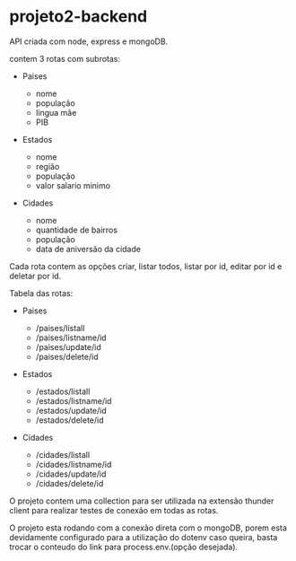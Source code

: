 # projeto2-backend

API criada com node, express e mongoDB.

contem 3 rotas com subrotas:

- Paises
     - nome
     - população
     - lingua mãe
     - PIB

- Estados
     - nome
     - região
     - população
     - valor salario minimo

- Cidades
     - nome
     - quantidade de bairros
     - população
     - data de aniversão da cidade

Cada rota contem as opções criar, listar todos, listar por id, editar por id e deletar por id.

Tabela das rotas:
- Paises
     - /paises/listall
     - /paises/listname/id
     - /paises/update/id
     - /paises/delete/id

- Estados
     - /estados/listall
     - /estados/listname/id
     - /estados/update/id
     - /estados/delete/id

- Cidades
     - /cidades/listall
     - /cidades/listname/id
     - /cidades/update/id
     - /cidades/delete/id

O projeto contem uma collection para ser utilizada na extensão thunder client para realizar testes de conexão em todas as rotas.

O projeto esta rodando com a conexão direta com o mongoDB, porem esta devidamente configurado para a utilização do dotenv caso queira,
basta trocar o conteudo do link para process.env.(opção desejada).
